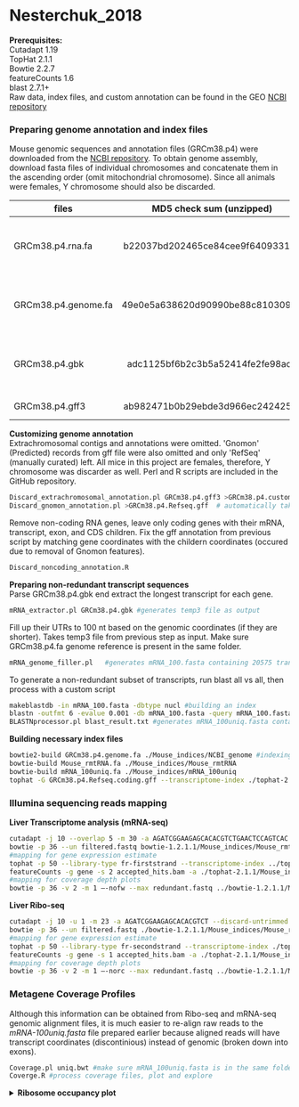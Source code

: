 # Nesterchuk_2018

**Prerequisites:**  
Cutadapt 1.19  
TopHat 2.1.1  
Bowtie 2.2.7  
featureCounts 1.6  
blast 2.7.1+  
Raw data, index files, and custom annotation can be found in the GEO [NCBI repository]()

### Preparing genome annotation and index files
Mouse genomic sequences and annotation files (GRCm38.p4) were downloaded from the [NCBI repository](ftp://ftp.ncbi.nih.gov/genomes/M_musculus/). To obtain genome assembly, download fasta files of individual chromosomes and concatenate them in the ascending order (omit mitochondrial chromosome). Since all animals were females, Y chromosome should also be discarded.

| files               | MD5 check sum (unzipped)         | Description                                               |
| ------------------- |:--------------------------------:| ----------------------------------------------------------|
| GRCm38.p4.rna.fa    | b22037bd202465ce84cee9f6409331e8 | RNA in fasta format, coding + noncoding                   |
| GRCm38.p4.genome.fa | 49e0e5a638620d90990be88c81030923 | Genome sequence (nuclear genome only)                     |
| GRCm38.p4.gbk       | adc1125bf6b2c3b5a52414fe2fe98ac7 | RNA in gene bank format, coding + noncoding               |
| GRCm38.p4.gff3      | ab982471b0b29ebde3d966ec2424253f | Genome annotation                                         | 

**Customizing genome annotation**  
Extrachromosomal contigs and annotations were omitted. 'Gnomon' (Predicted) records from gff file were also omitted and only 'RefSeq' (manually curated) left. All mice in this project are females, therefore, Y chromosome was discarder as well. Perl and R scripts are included in the GitHub repository.   
```bash
Discard_extrachromosomal_annotation.pl GRCm38.p4.gff3 >GRCm38.p4.custom.gff
Discard_gnomon_annotation.pl >GRCm38.p4.Refseq.gff	# automatically takes GRCm38.p4.custom.gff as an input
```
Remove non-coding RNA genes, leave only coding genes with their mRNA, transcript, exon, and CDS children. Fix the gff annotation from previous script by matching gene coordinates with the childern coordinates (occured due to removal of Gnomon features).
```bash
Discard_noncoding_annotation.R
```
**Preparing non-redundant transcript sequences**  
Parse GRCm38.p4.gbk end extract the longest transcript for each gene.   
```bash
mRNA_extractor.pl GRCm38.p4.gbk	#generates temp3 file as output
```
Fill up their UTRs to 100 nt based on the genomic coordinates (if they are shorter). Takes temp3 file from previous step as input. Make sure GRCm38.p4.fa genome reference is present in the same folder.
```bash
mRNA_genome_filler.pl	#generates mRNA_100.fasta containing 20575 transcripts
```
To generate a non-redundant subset of transcripts, run blast all vs all, then process with a custom script  
```bash
makeblastdb -in mRNA_100.fasta -dbtype nucl #building an index
blastn -outfmt 6 -evalue 0.001 -db mRNA_100.fasta -query mRNA_100.fasta -out blast_result.txt
BLASTNprocessor.pl blast_result.txt	#generates mRNA_100uniq.fasta containing 17738 transcripts
```
**Building necessary index files**  
```bash
bowtie2-build GRCm38.p4.genome.fa ./Mouse_indices/NCBI_genome #indexing mouse genome for bowtie2 and Tophat
bowtie-build Mouse_rmtRNA.fa ./Mouse_indices/Mouse_rmtRNA
bowtie-build mRNA_100uniq.fa ./Mouse_indices/mRNA_100uniq
tophat -G GRCm38.p4.Refseq.coding.gff --transcriptome-index ./tophat-2.1.1/Mouse_indices/Refseq_coding ./bowtie2-2.2.7/Mouse_indices/NCBI_genome #Indexing mouse transcriptome for TopHat
```
 ### Illumina sequencing reads mapping
 **Liver Transcriptome analysis (mRNA-seq)** 
```bash
cutadapt -j 10 --overlap 5 -m 30 -a AGATCGGAAGAGCACACGTCTGAACTCCAGTCAC -o trimmed.fastq input.fastq #adapter trimming
bowtie -p 36 --un filtered.fastq bowtie-1.2.1.1/Mouse_indices/Mouse_rmtRNA trimmed.fastq >/dev/null #filtering out ribosomal, mitochondrial, tRNA and PhiX reads
#mapping for gene expression estimate
tophat -p 50 --library-type fr-firststrand --transcriptome-index ../tophat-2.1.1/Mouse_indices/Refseq_coding --no-novel-juncs -o ./mRNA/ ../bowtie2-2.2.7/Mouse_indices/NCBI_genome filtered.fastq #mapping to a transcriptome and a genome
featureCounts -g gene -s 2 accepted_hits.bam -a ./tophat-2.1.1/Mouse_indices/Refseq_coding.gff -o feature.counts #counting gene expression
#mapping for coverage depth plots
bowtie -p 36 -v 2 -m 1 –-nofw --max redundant.fastq ../bowtie-1.2.1.1/Mouse_indices/mRNA_100uniq filtered.fastq >uniq.bwt
```
**Liver Ribo-seq**  
```bash
cutadapt -j 10 -u 1 -m 23 -a AGATCGGAAGAGCACACGTCT --discard-untrimmed -o trimmed.fastq input.fastq
bowtie -p 36 --un filtered.fastq ./bowtie-1.2.1.1/Mouse_indices/Mouse_rmtRNA trimmed.fastq >/dev/null
#mapping for gene expression estimate
tophat -p 50 --library-type fr-secondstrand --transcriptome-index ./tophat-2.1.1/Mouse_indices/Refseq_coding --no-novel-juncs -o ./output_folder ./bowtie2-2.2.7/Mouse_indices/NCBI_genome filtered.fastq
featureCounts -g gene -s 1 accepted_hits.bam -a ./tophat-2.1.1/Mouse_indices/Refseq_coding.gff -o feature.counts
#mapping for coverage depth plots
bowtie -p 36 -v 2 -m 1 –-norc --max redundant.fastq ../bowtie-1.2.1.1/Mouse_indices/mRNA_100uniq filtered.fastq >uniq.bwt
```
### Metagene Coverage Profiles
Although this information can be obtained from Ribo-seq and mRNA-seq genomic alignment files, it is much easier to re-align raw reads to the *mRNA-100uniq.fasta* file prepared earlier because aligned reads will have transcript coordinates (discontinious) instead of genomic (broken down into exons).
```bash
Coverage.pl uniq.bwt #make sure mRNA_100uniq.fasta is in the same folder with the script or add full path inside the sript. Input file should be in native bowtie-1 format. mRNA_100uniq.fasta should be converted to unix format if run on the linux server.
Coverge.R #process coverage files, plot and explore
```
<details><summary><b>Ribosome occupancy plot </b></summary>
 
Green, red, and blue tracks are patient and two healthy controls corespondingly. Grey track is the mRNA coverage from one of healthy controls. Transcripts are aligned by start codon (left panel) or stop codon (right panel). 100 nt unto UTR are added on both sides.
 

</details>
